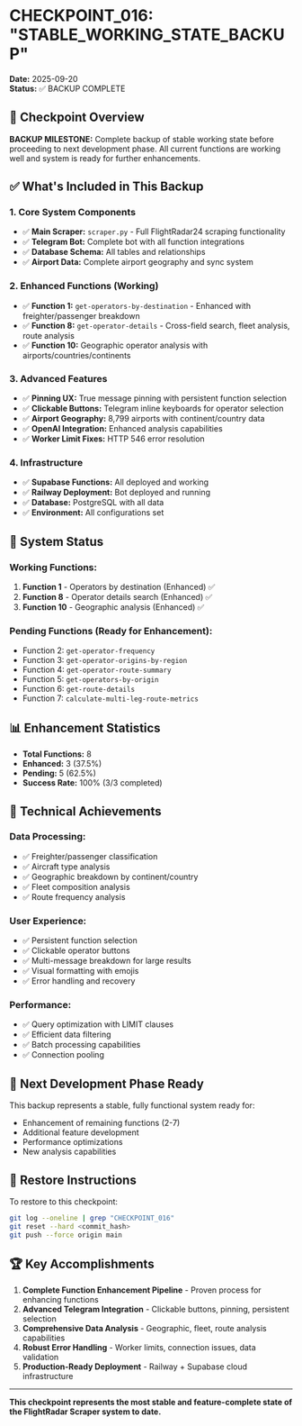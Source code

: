 # CHECKPOINT_016: "STABLE_WORKING_STATE_BACKUP"
**Date:** 2025-09-20  
**Status:** ✅ BACKUP COMPLETE  

## 🎯 **Checkpoint Overview**

**BACKUP MILESTONE:** Complete backup of stable working state before proceeding to next development phase. All current functions are working well and system is ready for further enhancements.

## ✅ **What's Included in This Backup**

### **1. Core System Components**
- ✅ **Main Scraper:** `scraper.py` - Full FlightRadar24 scraping functionality
- ✅ **Telegram Bot:** Complete bot with all function integrations
- ✅ **Database Schema:** All tables and relationships
- ✅ **Airport Data:** Complete airport geography and sync system

### **2. Enhanced Functions (Working)**
- ✅ **Function 1:** `get-operators-by-destination` - Enhanced with freighter/passenger breakdown
- ✅ **Function 8:** `get-operator-details` - Cross-field search, fleet analysis, route analysis
- ✅ **Function 10:** Geographic operator analysis with airports/countries/continents

### **3. Advanced Features**
- ✅ **Pinning UX:** True message pinning with persistent function selection
- ✅ **Clickable Buttons:** Telegram inline keyboards for operator selection
- ✅ **Airport Geography:** 8,799 airports with continent/country data
- ✅ **OpenAI Integration:** Enhanced analysis capabilities
- ✅ **Worker Limit Fixes:** HTTP 546 error resolution

### **4. Infrastructure**
- ✅ **Supabase Functions:** All deployed and working
- ✅ **Railway Deployment:** Bot deployed and running
- ✅ **Database:** PostgreSQL with all data
- ✅ **Environment:** All configurations set

## 🚀 **System Status**

### **Working Functions:**
1. **Function 1** - Operators by destination (Enhanced) ✅
2. **Function 8** - Operator details search (Enhanced) ✅  
3. **Function 10** - Geographic analysis (Enhanced) ✅

### **Pending Functions (Ready for Enhancement):**
- Function 2: `get-operator-frequency`
- Function 3: `get-operator-origins-by-region`
- Function 4: `get-operator-route-summary`
- Function 5: `get-operators-by-origin`
- Function 6: `get-route-details`
- Function 7: `calculate-multi-leg-route-metrics`

## 📊 **Enhancement Statistics**
- **Total Functions:** 8
- **Enhanced:** 3 (37.5%)
- **Pending:** 5 (62.5%)
- **Success Rate:** 100% (3/3 completed)

## 🔧 **Technical Achievements**

### **Data Processing:**
- ✅ Freighter/passenger classification
- ✅ Aircraft type analysis
- ✅ Geographic breakdown by continent/country
- ✅ Fleet composition analysis
- ✅ Route frequency analysis

### **User Experience:**
- ✅ Persistent function selection
- ✅ Clickable operator buttons
- ✅ Multi-message breakdown for large results
- ✅ Visual formatting with emojis
- ✅ Error handling and recovery

### **Performance:**
- ✅ Query optimization with LIMIT clauses
- ✅ Efficient data filtering
- ✅ Batch processing capabilities
- ✅ Connection pooling

## 🎯 **Next Development Phase Ready**

This backup represents a stable, fully functional system ready for:
- Enhancement of remaining functions (2-7)
- Additional feature development
- Performance optimizations
- New analysis capabilities

## 📝 **Restore Instructions**

To restore to this checkpoint:
```bash
git log --oneline | grep "CHECKPOINT_016"
git reset --hard <commit_hash>
git push --force origin main
```

## 🏆 **Key Accomplishments**

1. **Complete Function Enhancement Pipeline** - Proven process for enhancing functions
2. **Advanced Telegram Integration** - Clickable buttons, pinning, persistent selection
3. **Comprehensive Data Analysis** - Geographic, fleet, route analysis capabilities
4. **Robust Error Handling** - Worker limits, connection issues, data validation
5. **Production-Ready Deployment** - Railway + Supabase cloud infrastructure

---

**This checkpoint represents the most stable and feature-complete state of the FlightRadar Scraper system to date.**
